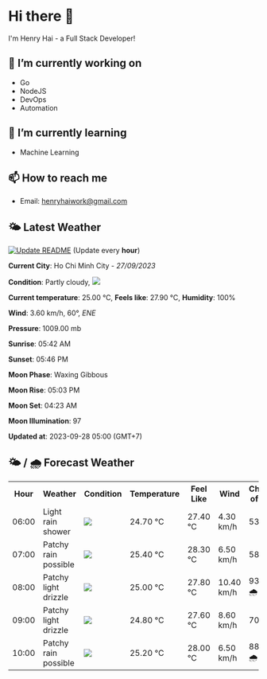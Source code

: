 # Hi there 👋

I'm Henry Hai - a Full Stack Developer!

## 🔭 I’m currently working on

- Go
- NodeJS
- DevOps
- Automation

## 🌱 I’m currently learning

- Machine Learning

## 📫 How to reach me

- Email: <henryhaiwork@gmail.com>

## 🌤️ Latest Weather
[![Update README](https://github.com/henry0hai/henry0hai/actions/workflows/udpateReadme.yml/badge.svg)](https://github.com/henry0hai/henry0hai/actions/workflows/udpateReadme.yml)
(Update every **hour**)
<!-- CURRENT_WEATHER:START -->
**Current City**: Ho Chi Minh City - *27/09/2023*

**Condition**: Partly cloudy, <img src="https://cdn.weatherapi.com/weather/64x64/night/116.png"/>

**Current temperature**: 25.00 °C, **Feels like**: 27.90 °C, **Humidity**: 100%

**Wind**: 3.60 km/h, 60°, *ENE*

**Pressure**: 1009.00 mb

**Sunrise**: 05:42 AM

**Sunset**: 05:46 PM

**Moon Phase**: Waxing Gibbous

**Moon Rise**: 05:03 PM

**Moon Set**: 04:23 AM

**Moon Illumination**: 97

**Updated at**: 2023-09-28 05:00 (GMT+7)<!-- CURRENT_WEATHER:END -->

## 🌤️ / 🌧️ Forecast Weather
<!-- FORECAST_WEATHER:START -->
<table>
		<tr>
			<th>Hour</th>
			<th>Weather</th>
			<th>Condition</th>
			<th>Temperature</th>
			<th>Feel Like</th>
			<th>Wind</th>
			<th>Chance of Rain</th>
		</tr>
				<tr>
					<td>06:00</td>
					<td>Light rain shower</td>
					<td><img src='https://cdn.weatherapi.com/weather/64x64/day/353.png'/></td>
					<td>24.70 °C</td>
					<td>27.40 °C</td>
					<td>4.30 km/h</td>
					<td>53 %</td>
				</tr>
				<tr>
					<td>07:00</td>
					<td>Patchy rain possible</td>
					<td><img src='https://cdn.weatherapi.com/weather/64x64/day/176.png'/></td>
					<td>25.40 °C</td>
					<td>28.30 °C</td>
					<td>6.50 km/h</td>
					<td>58 %</td>
				</tr>
				<tr>
					<td>08:00</td>
					<td>Patchy light drizzle</td>
					<td><img src='https://cdn.weatherapi.com/weather/64x64/day/263.png'/></td>
					<td>25.00 °C</td>
					<td>27.80 °C</td>
					<td>10.40 km/h</td>
					<td>93 % 🌧️</td>
				</tr>
				<tr>
					<td>09:00</td>
					<td>Patchy light drizzle</td>
					<td><img src='https://cdn.weatherapi.com/weather/64x64/day/263.png'/></td>
					<td>24.80 °C</td>
					<td>27.60 °C</td>
					<td>8.60 km/h</td>
					<td>70 %</td>
				</tr>
				<tr>
					<td>10:00</td>
					<td>Patchy rain possible</td>
					<td><img src='https://cdn.weatherapi.com/weather/64x64/day/176.png'/></td>
					<td>25.20 °C</td>
					<td>28.00 °C</td>
					<td>6.50 km/h</td>
					<td>88 % 🌧️</td>
				</tr>
</table>
<!-- FORECAST_WEATHER:END -->
